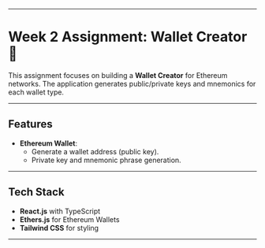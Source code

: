 
---

# Week 2 Assignment: Wallet Creator 🔐

This assignment focuses on building a **Wallet Creator** for Ethereum networks. The application generates public/private keys and mnemonics for each wallet type.

---

## Features

- **Ethereum Wallet**:
  - Generate a wallet address (public key).
  - Private key and mnemonic phrase generation.

---

## Tech Stack

- **React.js** with TypeScript
- **Ethers.js** for Ethereum Wallets
- **Tailwind CSS** for styling

---